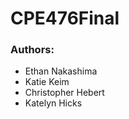 CPE476Final
===========

### Authors:
* Ethan Nakashima
* Katie Keim
* Christopher Hebert
* Katelyn Hicks
